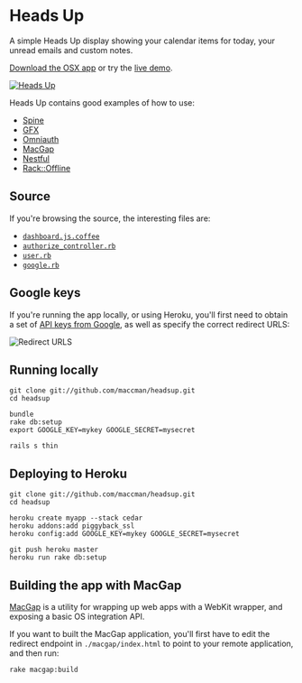 # Heads Up

A simple Heads Up display showing your calendar items for today, your unread emails and custom notes.

[Download the OSX app](http://cl.ly/DlQR) or try the [live demo](https://maccman-headsup.herokuapp.com).

[![Heads Up](http://f.cl.ly/items/0w0P0j1s0X3D0L1p2J0A/Screen%20Shot%202012-01-29%20at%2008.42.14.png)](https://maccman-headsup.herokuapp.com)

Heads Up contains good examples of how to use:

* [Spine](http://spinejs.com)
* [GFX](http://github.com/maccman/gfx)
* [Omniauth](https://github.com/intridea/omniauth)
* [MacGap](http://github.com/maccman/macgap)
* [Nestful](http://github.com/maccman/nestful)
* [Rack::Offline](http://github.com/maccman/rack-offline)

## Source

If you're browsing the source, the interesting files are:

* [`dashboard.js.coffee`](https://github.com/maccman/headsup/blob/master/app/assets/javascripts/app/controllers/dashboards.js.coffee)
* [`authorize_controller.rb`](https://github.com/maccman/headsup/blob/master/app/controllers/authorize_controller.rb)
* [`user.rb`](https://github.com/maccman/headsup/blob/master/app/models/user.rb)
* [`google.rb`](https://github.com/maccman/headsup/blob/master/lib/google.rb)

## Google keys

If you're running the app locally, or using Heroku, you'll first need to obtain a set of [API keys from Google](https://code.google.com/apis/console/), as well as specify the correct redirect URLS:

![Redirect URLS](http://f.cl.ly/items/1R323Y3h2F322h211g1j/Screen%20Shot%202012-01-29%20at%2008.50.48.png)

## Running locally

    git clone git://github.com/maccman/headsup.git
    cd headsup

    bundle
    rake db:setup
    export GOOGLE_KEY=mykey GOOGLE_SECRET=mysecret
    
    rails s thin
    
## Deploying to Heroku

    git clone git://github.com/maccman/headsup.git
    cd headsup
    
    heroku create myapp --stack cedar
    heroku addons:add piggyback_ssl
    heroku config:add GOOGLE_KEY=mykey GOOGLE_SECRET=mysecret
    
    git push heroku master
    heroku run rake db:setup

## Building the app with MacGap

[MacGap](http://github.com/maccman/macgap) is a utility for wrapping up web apps with a WebKit wrapper, and exposing a basic OS integration API. 

If you want to built the MacGap application, you'll first have to edit the redirect endpoint in `./macgap/index.html` to point to your remote application, and then run:

    rake macgap:build
